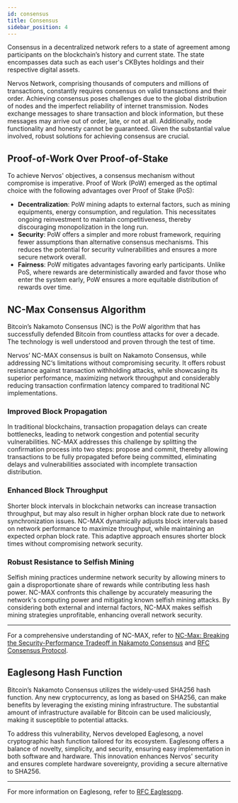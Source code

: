 ```yaml
---
id: consensus
title: Consensus
sidebar_position: 4
---
```


Consensus in a decentralized network refers to a state of agreement among participants on the blockchain’s history and current state. The state encompasses data such as each user's CKBytes holdings and their respective digital assets.

Nervos Network, comprising thousands of computers and millions of transactions, constantly requires consensus on valid transactions and their order. Achieving consensus poses challenges due to the global distribution of nodes and the imperfect reliability of internet transmission. Nodes exchange messages to share transaction and block information, but these messages may arrive out of order, late, or not at all. Additionally, node functionality and honesty cannot be guaranteed. Given the substantial value involved, robust solutions for achieving consensus are crucial.

## Proof-of-Work Over Proof-of-Stake

To achieve Nervos' objectives, a consensus mechanism without compromise is imperative. Proof of Work (PoW) emerged as the optimal choice with the following advantages over Proof of Stake (PoS):

- **Decentralization**: PoW mining adapts to external factors, such as mining equipments, energy consumption, and regulation. This necessitates ongoing reinvestment to maintain competitiveness, thereby discouraging monopolization in the long run.
- **Security**: PoW offers a simpler and more robust framework, requiring fewer assumptions than alternative consensus mechanisms. This reduces the potential for security vulnerabilities and ensures a more secure network overall.
- **Fairness**: PoW mitigates advantages favoring early participants. Unlike PoS, where rewards are deterministically awarded and favor those who enter the system early, PoW ensures a more equitable distribution of rewards over time.

## NC-Max Consensus Algorithm

Bitcoin’s Nakamoto Consensus (NC) is the PoW algorithm that has successfully defended Bitcoin from countless attacks for over a decade. The technology is well understood and proven through the test of time. 

Nervos’ NC-MAX consensus is built on Nakamoto Consensus, while addressing NC‘s limitations without compromising security. It offers robust resistance against transaction withholding attacks, while showcasing its superior performance, maximizing network throughput and considerably reducing transaction confirmation latency compared to traditional NC implementations.

### Improved Block Propagation

In traditional blockchains, transaction propagation delays can create bottlenecks, leading to network congestion and potential security vulnerabilities. NC-MAX addresses this challenge by splitting the confirmation process into two steps: propose and commit, thereby allowing transactions to be fully propagated before being committed, eliminating delays and vulnerabilities associated with incomplete transaction distribution.

### Enhanced Block Throughput

Shorter block intervals in blockchain networks can increase transaction throughput, but may also result in higher orphan block rate due to network synchronization issues. NC-MAX dynamically adjusts block intervals based on network performance to maximize throughput, while maintaining an expected orphan block rate. This adaptive approach ensures shorter block times without compromising network security.

### Robust Resistance to Selfish Mining

Selfish mining practices undermine network security by allowing miners to gain a disproportionate share of rewards while contributing less hash power. NC-MAX confronts this challenge by accurately measuring the network's computing power and mitigating known selfish mining attacks. By considering both external and internal factors, NC-MAX makes selfish mining strategies unprofitable, enhancing overall network security.

***

For a comprehensive understanding of NC-MAX, refer to [NC-Max: Breaking the Security-Performance Tradeoff in Nakamoto Consensus](https://eprint.iacr.org/2020/1101) and [RFC Consensus Protocol](https://github.com/nervosnetwork/rfcs/blob/master/rfcs/0020-ckb-consensus-protocol/0020-ckb-consensus-protocol.md).

## Eaglesong Hash Function

Bitcoin’s Nakamoto Consensus utilizes the widely-used SHA256 hash function. Any new cryptocurrency, as long as based on SHA256, can make benefits by leveraging the existing mining infrastructure. The substantial amount of infrastructure available for Bitcoin can be used maliciously, making it susceptible to potential attacks.

To address this vulnerability, Nervos developed Eaglesong, a novel cryptographic hash function tailored for its ecosystem. Eaglesong offers a balance of novelty, simplicity, and security, ensuring easy implementation in both software and hardware. This innovation enhances Nervos' security and ensures complete hardware sovereignty, providing a secure alternative to SHA256.

***

For more information on Eaglesong, refer to [RFC Eaglesong](https://github.com/nervosnetwork/rfcs/blob/master/rfcs/0010-eaglesong/0010-eaglesong.md).

